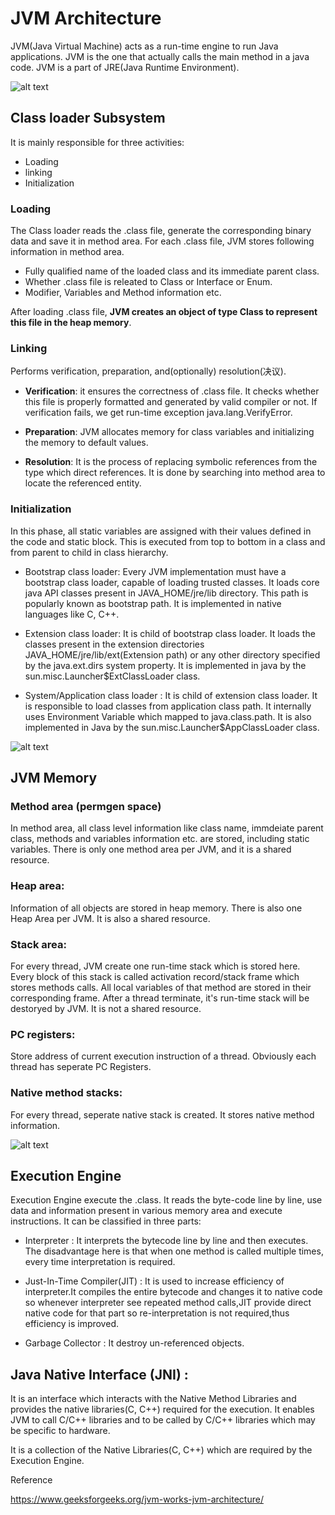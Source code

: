 # JVM Architecture

JVM(Java Virtual Machine) acts as a run-time engine to run Java applications. JVM is the one that actually calls the main method in a java code. JVM is a part of JRE(Java Runtime Environment).

![alt text][JVM]

[JVM]: https://media.geeksforgeeks.org/wp-content/uploads/jvm-3.jpg


## Class loader Subsystem

It is mainly responsible for three activities:

* Loading 
* linking
* Initialization

### Loading

The Class loader reads the .class file, generate the corresponding binary data and save it in method area. For each .class file, JVM stores following information in method area.

* Fully qualified name of the loaded class and its immediate parent class.
* Whether .class file is releated to Class or Interface or Enum.
* Modifier, Variables and Method information etc. 

After loading .class file, **JVM creates an object of type Class to represent this file in the heap memory**. 

### Linking

Performs verification, preparation, and(optionally) resolution(决议).

* **Verification**: it ensures the correctness of .class file. It checks whether this file is properly formatted and generated by valid compiler or not. If verification fails, we get run-time exception java.lang.VerifyError.

* **Preparation**: JVM allocates memory for class variables and initializing the memory to default values.

* **Resolution**: It is the process of replacing symbolic references from the type which direct references. It is done by searching into method area to locate the referenced entity.

### Initialization

In this phase, all static variables are assigned with their values defined in the code and static block. This is executed from top to bottom in a class and from parent to child in class hierarchy. 

* Bootstrap class loader: Every JVM implementation must have a bootstrap class loader, capable of loading trusted classes. It loads core java API classes present in JAVA_HOME/jre/lib directory. This path is popularly known as bootstrap path. It is implemented in native languages like C, C++.

* Extension class loader: It is child of bootstrap class loader. It loads the classes present in the extension directories JAVA_HOME/jre/lib/ext(Extension path) or any other directory specified by the java.ext.dirs system property. It is implemented in java by the sun.misc.Launcher$ExtClassLoader class.

* System/Application class loader : It is child of extension class loader. It is responsible to load classes from application class path. It internally uses Environment Variable which mapped to java.class.path. It is also implemented in Java by the sun.misc.Launcher$AppClassLoader class.

![alt text][loader]

[loader]: https://media.geeksforgeeks.org/wp-content/uploads/jvmclassloader.jpg


## JVM Memory

### Method area (permgen space)

In method area, all class level information like class name, immdeiate parent class, methods and variables information etc. are stored, including static variables. There is only one method area per JVM, and it is a shared resource. 

### Heap area:

Information of all objects are stored in heap memory. There is also one Heap Area per JVM. It is also a shared resource.

### Stack area:

For every thread, JVM create one run-time stack which is stored here. Every block of this stack is called activation record/stack frame which stores methods calls. All local variables of that method are stored in their corresponding frame. After a thread terminate, it's run-time stack will be destoryed by JVM. It is not a shared resource.

### PC registers:

Store address of current execution instruction of a thread. Obviously each thread has seperate PC Registers.

### Native method stacks:

For every thread, seperate native stack is created. It stores native method information.

![alt text][memory]

[memory]: https://media.geeksforgeeks.org/wp-content/uploads/jvm-memory-2.jpg


## Execution Engine

Execution Engine execute the .class. It reads the byte-code line by line, use data and information present in various memory area and execute instructions. It can be classified in three parts:

* Interpreter : It interprets the bytecode line by line and then executes. The disadvantage here is that when one method is called multiple times, every time interpretation is required.

* Just-In-Time Compiler(JIT) : It is used to increase efficiency of interpreter.It compiles the entire bytecode and changes it to native code so whenever interpreter see repeated method calls,JIT provide direct native code for that part so re-interpretation is not required,thus efficiency is improved.

* Garbage Collector : It destroy un-referenced objects.

## Java Native Interface (JNI) :

It is an interface which interacts with the Native Method Libraries and provides the native libraries(C, C++) required for the execution. It enables JVM to call C/C++ libraries and to be called by C/C++ libraries which may be specific to hardware.

It is a collection of the Native Libraries(C, C++) which are required by the Execution Engine.

Reference

https://www.geeksforgeeks.org/jvm-works-jvm-architecture/